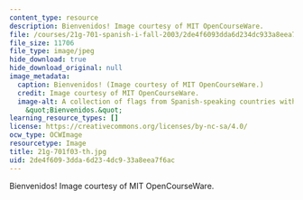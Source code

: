 ```yaml
---
content_type: resource
description: Bienvenidos! Image courtesy of MIT OpenCourseWare.
file: /courses/21g-701-spanish-i-fall-2003/2de4f6093dda6d234dc933a8eea7f6ac_21g-701f03-th.jpg
file_size: 11706
file_type: image/jpeg
hide_download: true
hide_download_original: null
image_metadata:
  caption: Bienvenidos! (Image courtesy of MIT OpenCourseWare.)
  credit: Image courtesy of MIT OpenCourseWare.
  image-alt: A collection of flags from Spanish-speaking countries with the greeting,
    &quot;Bienvenidos.&quot;
learning_resource_types: []
license: https://creativecommons.org/licenses/by-nc-sa/4.0/
ocw_type: OCWImage
resourcetype: Image
title: 21g-701f03-th.jpg
uid: 2de4f609-3dda-6d23-4dc9-33a8eea7f6ac
---
```

Bienvenidos! Image courtesy of MIT OpenCourseWare.